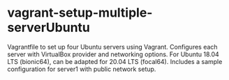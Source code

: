 # vagrant-setup-multiple-serverUbuntu
Vagrantfile to set up four Ubuntu servers using Vagrant. Configures each server with VirtualBox provider and networking options. For Ubuntu 18.04 LTS (bionic64), can be adapted for 20.04 LTS (focal64). Includes a sample configuration for server1 with public network setup.
